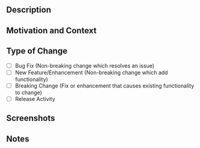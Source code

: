 ## Description
<!-- Describe (in detail) the changes in the pull request here. -->

## Motivation and Context
<!-- Why is this change required? What problem does it solve? What does it add? -->

## Type of Change
<!-- Put an 'x' in all of the boxes that apply. -->
- [ ] Bug Fix (Non-breaking change which resolves an issue)
- [ ] New Feature/Enhancement (Non-breaking change which add functionality)
- [ ] Breaking Change (Fix or enhancement that causes existing functionality to change)
- [ ] Release Activity

## Screenshots
<!-- Screenshots go here (if appropriate). -->

## Notes
<!-- Notes or general discussion goes here. -->
